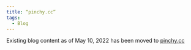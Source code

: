 ```yaml
---
title: “pinchy.cc”
tags:
  - Blog
---
```


Existing blog content as of May 10, 2022 has been moved to [pinchy.cc](https://pinchy.cc)

